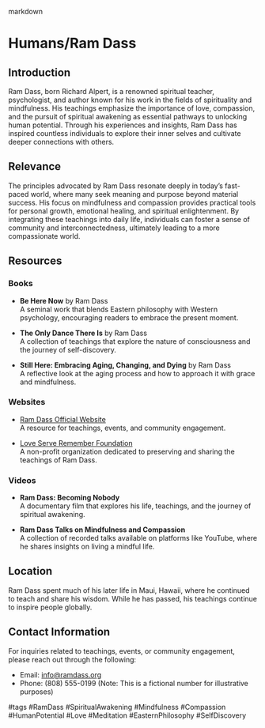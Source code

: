 markdown
# Humans/Ram Dass

## Introduction
Ram Dass, born Richard Alpert, is a renowned spiritual teacher, psychologist, and author known for his work in the fields of spirituality and mindfulness. His teachings emphasize the importance of love, compassion, and the pursuit of spiritual awakening as essential pathways to unlocking human potential. Through his experiences and insights, Ram Dass has inspired countless individuals to explore their inner selves and cultivate deeper connections with others.

## Relevance
The principles advocated by Ram Dass resonate deeply in today’s fast-paced world, where many seek meaning and purpose beyond material success. His focus on mindfulness and compassion provides practical tools for personal growth, emotional healing, and spiritual enlightenment. By integrating these teachings into daily life, individuals can foster a sense of community and interconnectedness, ultimately leading to a more compassionate world.

## Resources

### Books
- **Be Here Now** by Ram Dass  
  A seminal work that blends Eastern philosophy with Western psychology, encouraging readers to embrace the present moment.
  
- **The Only Dance There Is** by Ram Dass  
  A collection of teachings that explore the nature of consciousness and the journey of self-discovery.

- **Still Here: Embracing Aging, Changing, and Dying** by Ram Dass  
  A reflective look at the aging process and how to approach it with grace and mindfulness.

### Websites
- [Ram Dass Official Website](https://www.ramdass.org)  
  A resource for teachings, events, and community engagement.

- [Love Serve Remember Foundation](https://www.loveserveremember.org)  
  A non-profit organization dedicated to preserving and sharing the teachings of Ram Dass.

### Videos
- **Ram Dass: Becoming Nobody**  
  A documentary film that explores his life, teachings, and the journey of spiritual awakening.

- **Ram Dass Talks on Mindfulness and Compassion**  
  A collection of recorded talks available on platforms like YouTube, where he shares insights on living a mindful life.

## Location
Ram Dass spent much of his later life in Maui, Hawaii, where he continued to teach and share his wisdom. While he has passed, his teachings continue to inspire people globally.

## Contact Information
For inquiries related to teachings, events, or community engagement, please reach out through the following:
- Email: info@ramdass.org
- Phone: (808) 555-0199 (Note: This is a fictional number for illustrative purposes)

#tags
#RamDass #SpiritualAwakening #Mindfulness #Compassion #HumanPotential #Love #Meditation #EasternPhilosophy #SelfDiscovery


